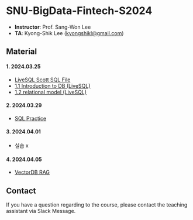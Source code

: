 # SNU-BigData-Fintech-S2024

- **Instructor**: Prof. Sang-Won Lee
- **TA**: Kyong-Shik Lee (kyongshikl@gmail.com)

## Material

#### 1. 2024.03.25

- [LiveSQL Scott SQL File](./week1-1/scott.sql)
- [1.1 Introduction to DB (LiveSQL)](<./week1-1/1.1%20Introduction%20to%20DB%20(LiveSQL).md>)
- [1.2 relational model (LiveSQL)](<./week1-1/1.2%20relational%20model%20(LiveSQL).md>)

#### 2. 2024.03.29

- [SQL Practice](./week1-2/sql-practice.md)

#### 3. 2024.04.01

- 실습 x

#### 4. 2024.04.05

- [VectorDB RAG](./week2-2/README.md)

## Contact

If you have a question regarding to the course, please contact the teaching assistant via Slack Message.
